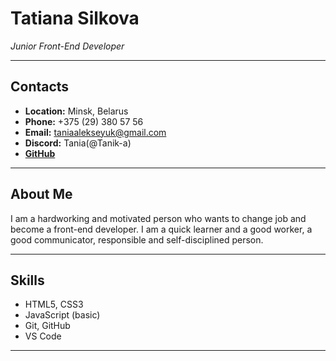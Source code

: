 # Tatiana Silkova

_Junior Front-End Developer_

---

## Contacts

- **Location:** Minsk, Belarus
- **Phone:** +375 (29) 380 57 56
- **Email:** taniaalekseyuk@gmail.com
- **Discord:** Tania(@Tanik-a)
- [**GitHub**](https://github.com/Tanik-a)

---

## About Me

I am a hardworking and motivated person who wants to change job and become a front-end developer. I am a quick learner and a good worker, a good communicator, responsible and self-disciplined person.

---

## Skills

- HTML5, CSS3
- JavaScript (basic)
- Git, GitHub
- VS Code

---
